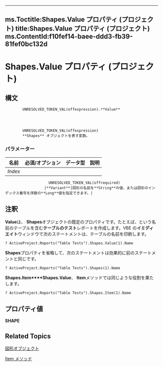 
---
ms.Toctitle:Shapes.Value プロパティ (プロジェクト)
title:Shapes.Value プロパティ (プロジェクト)
ms.ContentId:f10fef14-baee-ddd3-fb39-81fef0bc132d
---
# Shapes.Value プロパティ (プロジェクト)





## 構文

            UNRESOLVED_TOKEN_VAL(offexpression).**Value**




            UNRESOLVED_TOKEN_VAL(offexpression)
            **Shapes** オブジェクトを表す変数。

### パラメーター

|**名前**|**必須/オプション**|**データ型**|**説明**|
|---|---|---|---|
|*Index*|
                        UNRESOLVED_TOKEN_VAL(offrequired)
                      |**Variant**|図形の名前を**String**の値、または図形のインデックス番号を序数の**Long**値を指定できます。|





## 注釈
**Value**は、 **Shapes**オブジェクトの既定のプロパティです。たとえば、という名前のテーブルを含む**テーブルのテスト**レポートを作成します。VBE の**イミディ エイト**ウィンドウで次のステートメントは、テーブルの名前を印刷します。

```vba
? ActiveProject.Reports("Table Tests").Shapes.Value(1).Name
```




**Shapes**プロパティを省略して、次のステートメントは効果的に前のステートメントと同じです。

```vba
? ActiveProject.Reports("Table Tests").Shapes(1).Name
```




**Shapes.Item****Shapes.Value**、 **Item**メソッドでは同じような役割を果たします。

```vba
? ActiveProject.Reports("Table Tests").Shapes.Item(1).Name
```




## プロパティ値
**SHAPE**



## Related Topics

[図形オブジェクト](6e42040c-dd5a-de4c-afa8-f9e33d1e5054.md)

[Item メソッド](43fba4f4-f3d3-20a0-2c77-15e31dcdcbf5.md)





